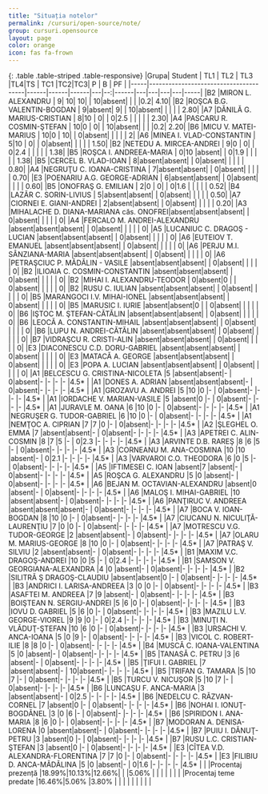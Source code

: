 ```yaml
---
title: "Situația notelor"
permalink: /cursuri/open-source/note/
group: cursuri.opensource
layout: page
color: orange
icon: fas fa-frown
---
```


{: .table .table-striped .table-responsive}
|Grupa|                Student                | TL1  | TL2  | TL3  |TL4|TS | TC1  |TC2|TC3| P | B | PF  |
|-----|---------------------------------------|------|------|------|---|--:|------|---|---|---|---|-----|
|B2   |MIRON L. ALEXANDRU                     |     9|    10|    10|   | 10|absent|   |   |   |0.2| 4.10|
|B2   |ROŞCA B.G. VALENTIN-BOGDAN             |     9|absent|     9|   | 10|absent|   |   |   |   | 2.80|
|A7   |DĂNILĂ G. MARIUS-CRISTIAN              |     8|10    |     0|   |  0|2.5   |   |   |   |   | 2.30|
|A4   |PASCARU R. COSMIN-ŞTEFAN               |    10|0     |     0|   | 10|absent|   |   |   |0.2| 2.20|
|B6   |MICU V. MATEI-MARIUS                   |    10|0     |    10|   |  0|absent|   |   |   |   |    2|
|A6   |MINEA I. VLAD-CONSTANTIN               |     5|10    |     0|   |  0|absent|   |   |   |   | 1.50|
|B2   |NETEDU A. MIRCEA-ANDREI                |     9|0     |     0|   |  0|2.4   |   |   |   |   | 1.38|
|B5   |ROŞCA I. ANDREEA-MARIA                 |     0|10    |absent|   |  0|1.9   |   |   |   |   | 1.38|
|B5   |CERCEL B. VLAD-IOAN                    |     8|absent|absent|   |  0|absent|   |   |   |   | 0.80|
|A4   |NEGRUŢU C. IOANA-CRISTINA              |     7|absent|absent|   |  0|absent|   |   |   |   | 0.70|
|E3   |POENARIU A.G. GEORGE-ADRIAN            |     6|absent|absent|   |  0|absent|   |   |   |   | 0.60|
|B5   |ONOFRAŞ G. EMILIAN                     |     2|0     |     0|   |  0|1.6   |   |   |   |   | 0.52|
|B4   |LAZĂR C. SORIN-LIVIUS                  |     5|absent|absent|   |  0|absent|   |   |   |   | 0.50|
|A7   |CIORNEI E. GIANI-ANDREI                |     2|absent|absent|   |  0|absent|   |   |   |   | 0.20|
|A3   |MIHALACHE D. DIANA-MARIANA căs. ONOFREI|absent|absent|absent|   |  0|absent|   |   |   |   |    0|
|A4   |FERCALO M. ANDREI-ALEXANDRU            |absent|absent|absent|   |  0|absent|   |   |   |   |    0|
|A5   |LUCANIUC C. DRAGOŞ - LUCIAN            |absent|absent|absent|   |  0|absent|   |   |   |   |    0|
|A6   |EUTEIOV T. EMANUEL                     |absent|absent|absent|   |  0|absent|   |   |   |   |    0|
|A6   |PERJU M.I. SÂNZIANA-MARIA              |absent|absent|absent|   |  0|absent|   |   |   |   |    0|
|A6   |PETRAŞCIUC P. MĂDĂLIN - VASILE         |absent|absent|absent|   |  0|absent|   |   |   |   |    0|
|B2   |ILIOAIA C. COSMIN-CONSTANTIN           |absent|absent|absent|   |  0|absent|   |   |   |   |    0|
|B2   |MIHAI I. ALEXANDRU-TEODOR              |     0|absent|0     |   |  0|absent|   |   |   |   |    0|
|B2   |RUSU C. IULIAN                         |absent|absent|absent|   |  0|absent|   |   |   |   |    0|
|B5   |MARANGOCI I.V. MIHAI-IONEL             |absent|absent|absent|   |  0|absent|   |   |   |   |    0|
|B5   |MARUSIC I. IURIE                       |absent|absent|0     |   |  0|absent|   |   |   |   |    0|
|B6   |IŞTOC M. ŞTEFAN-CĂTĂLIN                |absent|absent|absent|   |  0|absent|   |   |   |   |    0|
|B6   |LEOCĂ A. CONSTANTIN-MIHAIL             |absent|absent|absent|   |  0|absent|   |   |   |   |    0|
|B6   |LUPU N. ANDREI-CĂTĂLIN                 |absent|absent|absent|   |  0|absent|   |   |   |   |    0|
|B7   |VIDRAŞCU R. CRISTI-ALIN                |absent|absent|absent|   |  0|absent|   |   |   |   |    0|
|E3   |DIACONESCU C.D. DORU-GABRIEL           |absent|absent|absent|   |  0|absent|   |   |   |   |    0|
|E3   |MATACĂ A. GEORGE                       |absent|absent|absent|   |  0|absent|   |   |   |   |    0|
|E3   |POPA A. LUCIAN                         |absent|absent|absent|   |  0|absent|   |   |   |   |    0|
|A1   |BELCESCU G. CRISTINA-NICOLETA          |5     |absent|absent|-  |  0|absent|-  |-  |-  |-  |4.5* |
|A1   |DONES A. ADRIAN                        |absent|absent|absent|-  |  0|absent|-  |-  |-  |-  |4.5* |
|A1   |GROZAVU A. ANDREI                      |5     |10    |0     |-  |  0|absent|-  |-  |-  |-  |4.5* |
|A1   |IORDACHE V. MARIAN-VASILE              |5     |absent|0     |-  |  0|absent|-  |-  |-  |-  |4.5* |
|A1   |JURAVLE M. OANA                        |6     |10    |0     |-  |  0|absent|-  |-  |-  |-  |4.5* |
|A1   |NEGRUŞER G. TUDOR-GABRIEL              |6     |10    |0     |-  |  0|absent|-  |-  |-  |-  |4.5* |
|A1   |NEMŢOC A. CIPRIAN                      |7     |7     |0     |-  |  0|absent|-  |-  |-  |-  |4.5* |
|A2   |ŞLEGHEL O. EMMA                        |7     |absent|absent|-  |  0|absent|-  |-  |-  |-  |4.5* |
|A3   |APETREI C. ALIN-COSMIN                 |8     |7     |5     |-  |  0|2.3   |-  |-  |-  |-  |4.5* |
|A3   |ARVINTE D.B. RAREŞ                     |8     |6     |5     |-  |  0|absent|-  |-  |-  |-  |4.5* |
|A3   |CORNEANU M. ANA-COSMINA                |10    |10    |absent|-  |  0|2.1   |-  |-  |-  |-  |4.5* |
|A3   |VARVAROI C.O. THEODORA                 |6     |0     |5     |-  |  0|absent|-  |-  |-  |-  |4.5* |
|A5   |IFTIMESEI C. IOAN                      |absent|7     |absent|-  |  0|absent|-  |-  |-  |-  |4.5* |
|A5   |ROŞCA G. ALEXANDRU                     |5     |0     |absent|-  |  0|absent|-  |-  |-  |-  |4.5* |
|A6   |BEJAN M. OCTAVIAN-ALEXANDRU            |absent|0     |absent|-  |  0|absent|-  |-  |-  |-  |4.5* |
|A6   |MALOŞ I. MIHAI-GABRIEL                 |10    |absent|absent|-  |  0|absent|-  |-  |-  |-  |4.5* |
|A6   |PANŢIRUC V. ANDREEA                    |absent|absent|absent|-  |  0|absent|-  |-  |-  |-  |4.5* |
|A7   |BOCA V. IOAN-BOGDAN                    |8     |10    |0     |-  |  0|absent|-  |-  |-  |-  |4.5* |
|A7   |CIUCANU N. NICULIŢĂ-LAURENŢIU          |7     |0     |0     |-  |  0|absent|-  |-  |-  |-  |4.5* |
|A7   |MOTRESCU V.G. TUDOR-GEORGE             |2     |absent|absent|-  |  0|absent|-  |-  |-  |-  |4.5* |
|A7   |OLARU M. MARIUS-GEORGE                 |8     |10    |0     |-  |  0|absent|-  |-  |-  |-  |4.5* |
|A7   |PATRAŞ V. SILVIU                       |2     |absent|absent|-  |  0|absent|-  |-  |-  |-  |4.5* |
|B1   |MAXIM V.C. DRAGOŞ-ANDREI               |10    |0     |5     |-  |  0|2.4   |-  |-  |-  |-  |4.5* |
|B1   |SAMSON V. GEORGIANA-ALEXANDRA          |4     |0     |absent|-  |  0|absent|-  |-  |-  |-  |4.5* |
|B2   |SILITRĂ Ş DRAGOŞ-CLAUDIU               |absent|absent|0     |-  |  0|absent|-  |-  |-  |-  |4.5* |
|B3   |ANDRICI I. LARISA-ANDREEA              |3     |0     |0     |-  |  0|absent|-  |-  |-  |-  |4.5* |
|B3   |ASAFTEI M. ANDREEA                     |7     |9     |absent|-  |  0|absent|-  |-  |-  |-  |4.5* |
|B3   |BOIŞTEAN N. SERGIU-ANDREI              |5     |6     |0     |-  |  0|absent|-  |-  |-  |-  |4.5* |
|B3   |IOVU D. GABRIEL                        |5     |6     |0     |-  |  0|absent|-  |-  |-  |-  |4.5* |
|B3   |MAZILU L.V. GEORGE-VIOREL              |9     |9     |0     |-  |  0|2.4   |-  |-  |-  |-  |4.5* |
|B3   |MINUŢI N. VLĂDUŢ-ŞTEFAN                |10    |6     |0     |-  |  0|absent|-  |-  |-  |-  |4.5* |
|B3   |URSACHI V. ANCA-IOANA                  |5     |0     |9     |-  |  0|absent|-  |-  |-  |-  |4.5* |
|B3   |VICOL C. ROBERT-ILIE                   |8     |8     |0     |-  |  0|absent|-  |-  |-  |-  |4.5* |
|B4   |MUSCĂ C. IOANA-VALENTINA               |5     |0     |absent|-  |  0|absent|-  |-  |-  |-  |4.5* |
|B5   |TANASĂ C. PETRU                        |3     |6     |absent|-  |  0|absent|-  |-  |-  |-  |4.5* |
|B5   |ŢIFUI I. GABRIEL                       |7     |absent|absent|-  | 10|absent|-  |-  |-  |-  |4.5* |
|B5   |TRIFAN G. TAMARA                       |5     |10    |7     |-  |  0|absent|-  |-  |-  |-  |4.5* |
|B5   |TURCU V. NICUŞOR                       |5     |10    |7     |-  |  0|absent|-  |-  |-  |-  |4.5* |
|B6   |LUNCAŞU F. ANCA-MARIA                  |3     |absent|absent|-  |  0|2.5   |-  |-  |-  |-  |4.5* |
|B6   |NEDELCU C. RĂZVAN-CORNEL               |7     |absent|0     |-  |  0|absent|-  |-  |-  |-  |4.5* |
|B6   |NOHAI I. IONUŢ-BOGDĂNEL                |3     |0     |6     |-  |  0|absent|-  |-  |-  |-  |4.5* |
|B6   |SPIRIDON I. ANA-MARIA                  |8     |6     |0     |-  |  0|absent|-  |-  |-  |-  |4.5* |
|B7   |MODORAN A. DENISA-LORENA               |0     |absent|absent|-  |  0|absent|-  |-  |-  |-  |4.5* |
|B7   |PUIU I. DĂNUŢ-PETRU                    |3     |absent|0     |-  |  0|absent|-  |-  |-  |-  |4.5* |
|B7   |RUSU L.C. CRISTIAN-ŞTEFAN              |3     |absent|0     |-  |  0|absent|-  |-  |-  |-  |4.5* |
|E3   |CÎTEA V.D. ALEXANDRA-FLORENTINA        |7     |7     |0     |-  |  0|absent|-  |-  |-  |-  |4.5* |
|E3   |FILIBIU D. ANCA-MĂDĂLINA               |5     |0     |absent|-  |  0|1.6   |-  |-  |-  |-  |4.5* |
|     |Procentaj prezență                     |18.99%|10.13%|12.66%|   |   |5.06% |   |   |   |   |     |
|     |Procentaj teme predate                 |16.46%|5.06% |3.80% |   |   |      |   |   |   |   |     |
